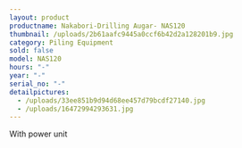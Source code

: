 ```yaml
---
layout: product
productname: Nakabori-Drilling Augar- NAS120
thumbnail: /uploads/2b61aafc9445a0ccf6b42d2a128201b9.jpg
category: Piling Equipment
sold: false
model: NAS120
hours: "-"
year: "-"
serial_no: "-"
detailpictures:
  - /uploads/33ee851b9d94d68ee457d79bcdf27140.jpg
  - /uploads/16472994293631.jpg
---
```

With power unit